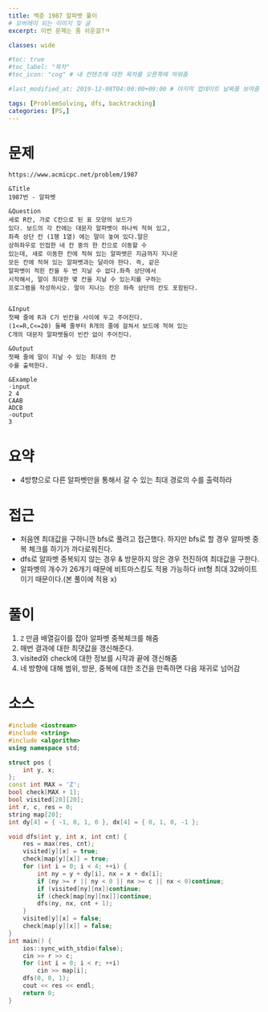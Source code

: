 ```yaml
---
title: 백준 1987 알파벳 풀이
# 오버레이 되는 이미지 및 글
excerpt: 이번 문제는 좀 쉬운걸?ㅋ

classes: wide

#toc: true
#toc_label: "목차"
#toc_icon: "cog" # 내 컨텐츠에 대한 목차를 오른쪽에 띄워줌

#last_modified_at: 2019-12-08T04:00:00+09:00 # 마지막 업데이트 날짜를 보여줌

tags: [ProblemSolving, dfs, backtracking]
categories: [PS,]
---
```


# 문제
```
https://www.acmicpc.net/problem/1987

&Title
1987번 - 알파벳

&Question
세로 R칸, 가로 C칸으로 된 표 모양의 보드가 
있다. 보드의 각 칸에는 대문자 알파벳이 하나씩 적혀 있고, 
좌측 상단 칸 (1행 1열) 에는 말이 놓여 있다.말은 
상하좌우로 인접한 네 칸 중의 한 칸으로 이동할 수 
있는데, 새로 이동한 칸에 적혀 있는 알파벳은 지금까지 지나온 
모든 칸에 적혀 있는 알파벳과는 달라야 한다. 즉, 같은 
알파벳이 적힌 칸을 두 번 지날 수 없다.좌측 상단에서 
시작해서, 말이 최대한 몇 칸을 지날 수 있는지를 구하는 
프로그램을 작성하시오. 말이 지나는 칸은 좌측 상단의 칸도 포함된다. 


&Input
첫째 줄에 R과 C가 빈칸을 사이에 두고 주어진다. 
(1<=R,C<=20) 둘째 줄부터 R개의 줄에 걸쳐서 보드에 적혀 있는 
C개의 대문자 알파벳들이 빈칸 없이 주어진다. 

&Output
첫째 줄에 말이 지날 수 있는 최대의 칸 
수를 출력한다. 

&Example
-input
2 4
CAAB
ADCB
-output
3
```

# 요약
* 4방향으로 다른 알파벳만을 통해서 갈 수 있는 최대 경로의 수를 출력하라

# 접근
* 처음엔 최대값을 구하니깐 bfs로 풀려고 접근했다. 하지만 bfs로 할 경우 알파벳 중복 체크를 하기가 까다로워진다.
* dfs로 알파벳 중복되지 않는 경우 & 방문하지 않은 경우 전진하여 최대값을 구한다.
* 알파벳의 개수가 26개기 때문에 비트마스킹도 적용 가능하다 int형 최대 32바이트이기 때문이다.(본 풀이에 적용 x)

# 풀이
1. `Z` 만큼 배열길이를 잡아 알파벳 중복체크를 해줌
1. 매번 결과에 대한 최댓값을 갱신해준다.
1. visited와 check에 대한 정보를 시작과 끝에 갱신해줌
1. 네 방향에 대해 범위, 방문, 중복에 대한 조건을 만족하면 다음 재귀로 넘어감

# 소스
```C++
#include <iostream>
#include <string>
#include <algorithm>
using namespace std;

struct pos {
	int y, x;
};
const int MAX = 'Z';
bool check[MAX + 1];
bool visited[20][20];
int r, c, res = 0;
string map[20];
int dy[4] = { -1, 0, 1, 0 }, dx[4] = { 0, 1, 0, -1 };

void dfs(int y, int x, int cnt) {
	res = max(res, cnt);
	visited[y][x] = true;
	check[map[y][x]] = true;
	for (int i = 0; i < 4; ++i) {
		int ny = y + dy[i], nx = x + dx[i];
		if (ny >= r || ny < 0 || nx >= c || nx < 0)continue;
		if (visited[ny][nx])continue;
		if (check[map[ny][nx]])continue;
		dfs(ny, nx, cnt + 1);
	}
	visited[y][x] = false;
	check[map[y][x]] = false;
}
int main() {
	ios::sync_with_stdio(false);
	cin >> r >> c;
	for (int i = 0; i < r; ++i)
		cin >> map[i];
	dfs(0, 0, 1);
	cout << res << endl;
	return 0;
}
```